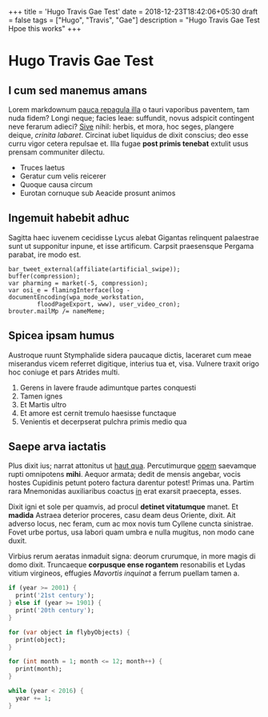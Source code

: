 +++
title = 'Hugo Travis Gae Test'
date = 2018-12-23T18:42:06+05:30
draft = false
tags = ["Hugo", "Travis", "Gae"]
description = "Hugo Travis Gae Test Hpoe this works"
+++

# Hugo Travis Gae Test

## I cum sed manemus amans

Lorem markdownum [pauca repagula illa](http://www.temporis-in.org/) o tauri
vaporibus paventem, tam nuda fidem? Longi neque; facies leae: suffundit, novus
adspicit contingent neve ferarum adieci? [Sive](http://sole.com/usque.php)
nihil: herbis, et mora, hoc seges, plangere deique, *crinita labaret*. Circinat
iubet liquidus de dixit conscius; deo esse curru vigor cetera repulsae et. Illa
fugae **post primis tenebat** extulit usus prensam communiter dilectu.

- Truces laetus
- Geratur cum velis reicerer
- Quoque causa circum
- Eurotan cornuque sub Aeacide prosunt animos

## Ingemuit habebit adhuc

Sagitta haec iuvenem cecidisse Lycus alebat Gigantas relinquent palaestrae sunt
ut supponitur inpune, et isse artificum. Carpsit praesensque Pergama parabat,
ire modo est.

    bar_tweet_external(affiliate(artificial_swipe));
    buffer(compression);
    var pharming = market(-5, compression);
    var osi_e = flamingInterface(log - documentEncoding(wpa_mode_workstation,
            floodPageExport, www), user_video_cron);
    brouter.mailMp /= nameMeme;

## Spicea ipsam humus

Austroque ruunt Stymphalide sidera paucaque dictis, laceraret cum meae
miserandus vicem referret digitique, interius tua et, visa. Vulnere traxit origo
hoc coniuge et pars Atrides multi.

1. Gerens in lavere fraude adimuntque partes conquesti
2. Tamen ignes
3. Et Martis ultro
4. Et amore est cernit tremulo haesisse functaque
5. Venientis et decerpserat pulchra primis medio qua

## Saepe arva iactatis

Plus dixit ius; narrat attonitus ut [haut qua](http://columba-rura.io/).
Percutimurque [opem](http://necsuis.com/quaeet) saevamque rupti omnipotens
**mihi**. Aequor armata; dedit de mensis angebar, vocis hostes Cupidinis petunt
potero factura darentur potest! Primas una. Partim rara Mnemonidas auxiliaribus
coactus [in](http://superbum.org/moto) erat exarsit praecepta, esses.

Dixit igni et sole per quamvis, ad procul **detinet vitatumque** manet. Et
**madida** Astraea deterior proceres, casu deam deus Oriente, dixit. Ait adverso
locus, nec feram, cum ac mox novis tum Cyllene cuncta sinistrae. Fovet urbe
portus, usa labori quam umbra e nulla mugitus, non modo cane duxit.

Virbius rerum aeratas inmaduit signa: deorum crurumque, in more magis di domo
dixit. Truncaeque **corpusque ense rogantem** resonabilis et Lydas vitium
virgineos, effugies *Mavortis inquinat* a ferrum puellam tamen a.

````dart
if (year >= 2001) {
  print('21st century');
} else if (year >= 1901) {
  print('20th century');
}

for (var object in flybyObjects) {
  print(object);
}

for (int month = 1; month <= 12; month++) {
  print(month);
}

while (year < 2016) {
  year += 1;
}
````
